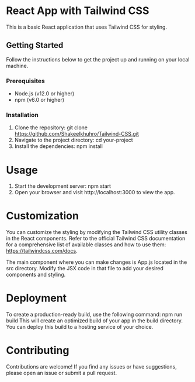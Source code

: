# React App with Tailwind CSS

This is a basic React application that uses Tailwind CSS for styling.

## Getting Started

Follow the instructions below to get the project up and running on your local machine.

### Prerequisites

- Node.js (v12.0 or higher)
- npm (v6.0 or higher)

### Installation

1. Clone the repository:
   git clone https://github.com/Shakeelkhuhro/Tailwind-CSS.git
2. Navigate to the project directory:
    cd your-project
3. Install the dependencies:
    npm install
# Usage
1. Start the development server:
    npm start
2. Open your browser and visit http://localhost:3000 to view the app.

# Customization
You can customize the styling by modifying the Tailwind CSS utility classes in the React components. Refer to the official Tailwind CSS documentation for a comprehensive list of available classes and how to use them: https://tailwindcss.com/docs.

The main component where you can make changes is App.js located in the src directory. Modify the JSX code in that file to add your desired components and styling.

# Deployment
To create a production-ready build, use the following command:
    npm run build
This will create an optimized build of your app in the build directory. You can deploy this build to a hosting service of your choice.

# Contributing
Contributions are welcome! If you find any issues or have suggestions, please open an issue or submit a pull request.